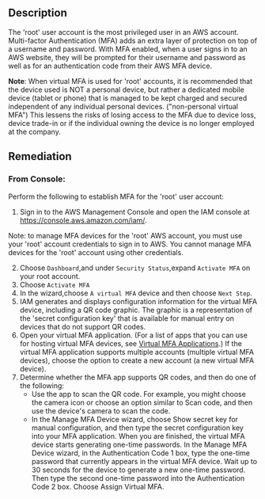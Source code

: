 ## Description

The 'root' user account is the most privileged user in an AWS account. Multi-factor Authentication (MFA) adds an extra layer of protection on top of a username and password. With MFA enabled, when a user signs in to an AWS website, they will be prompted for their username and password as well as for an authentication code from their AWS MFA device.

**Note**: When virtual MFA is used for 'root' accounts, it is recommended that the device used is NOT a personal device, but rather a dedicated mobile device (tablet or phone) that is managed to be kept charged and secured independent of any individual personal devices. ("non-personal virtual MFA") This lessens the risks of losing access to the MFA due to device loss, device trade-in or if the individual owning the device is no longer employed at the company.

## Remediation

### From Console:

Perform the following to establish MFA for the 'root' user account:

1. Sign in to the AWS Management Console and open the IAM console at https://console.aws.amazon.com/iam/.

Note: to manage MFA devices for the 'root' AWS account, you must use your 'root' account credentials to sign in to AWS. You cannot manage MFA devices for the 'root' account using other credentials.

2. Choose `Dashboard`,and under `Security Status`,expand `Activate MFA` on your root account.
3. Choose `Activate MFA`
4. In the wizard,choose `A virtual MFA` device and then choose `Next Step`.
5. IAM generates and displays configuration information for the virtual MFA device,
including a QR code graphic. The graphic is a representation of the 'secret configuration key' that is available for manual entry on devices that do not support QR codes.
6. Open your virtual MFA application. (For a list of apps that you can use for hosting virtual MFA devices, see [Virtual MFA Applications](http://aws.amazon.com/iam/details/mfa/#Virtual_MFA_Applications).) If the virtual MFA application supports multiple accounts (multiple virtual MFA devices), choose the option to create a new account (a new virtual MFA device).
7. Determine whether the MFA app supports QR codes, and then do one of the following:
   - Use the app to scan the QR code. For example, you might choose the camera icon or choose an option similar to Scan code, and then use the device's camera to scan the code.
   - In the Manage MFA Device wizard, choose Show secret key for manual configuration, and then type the secret configuration key into your MFA application.
When you are finished, the virtual MFA device starts generating one-time passwords. In the Manage MFA Device wizard, in the Authentication Code 1 box, type the one-time password that currently appears in the virtual MFA device. Wait up to 30 seconds for the device to generate a new one-time password. Then type the second one-time password into the Authentication Code 2 box. Choose Assign Virtual MFA.